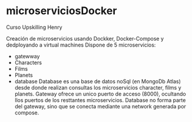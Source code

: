 # microserviciosDocker
Curso Upskilling Henry

Creación de microservicios usando Dockker, Docker-Compose y dedployando a virtual machines
Dispone de 5 microservicios: 
- gatewway
- Characters
- Films
- Planets
- database
Database es una base de datos noSql (en MongoDb Atlas) desde donde realizan consultas los microservicios character, films y planets.
Gateway ofrece un unico puerto de acceso (8000), ocultando llos puertos de los resttantes microservicios.
Database no forma parte del gateway, sino que se conecta mediante una network generada por compose.

